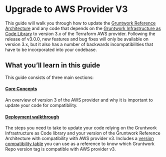 # Upgrade to AWS Provider V3

This guide will walk you through how to update the [Gruntwork Reference
Architecture](https://gruntwork.io/reference-architecture/) and any code that depends on the
[Gruntwork Infrastructure as Code Library](https://gruntwork.io/infrastructure-as-code-library/) to version 3.x of the
Terraform AWS provider. Following the release of v3.0.0, new features and bug fixes will only be available on version
3.x, but it also has a number of backwards incompatibilities that have to be incorporated into your codebase.

## What you’ll learn in this guide

This guide consists of three main sections:

<div className="dlist">

#### [Core Concepts](core-concepts.md)

An overview of version 3 of the AWS provider and why it is important to update
your code for compatibility.

#### [Deployment walkthrough](deployment-walkthrough.md)

The steps you need to take to update your code relying on the Gruntwork
Infrastructure as Code library and your version of the Gruntwork Reference
Architecture with compatibility with AWS provider v3. Includes a [version
compatibility table](deployment-walkthrough.md#version-compatibility-table) you can use as a reference to know
which Gruntwork Repo version tag is compatible with AWS provider v3.

</div>


<!-- ##DOCS-SOURCER-START
{"sourcePlugin":"local-copier","hash":"d893235577f4c44c0b19f7f0eed0a15d"}
##DOCS-SOURCER-END -->
